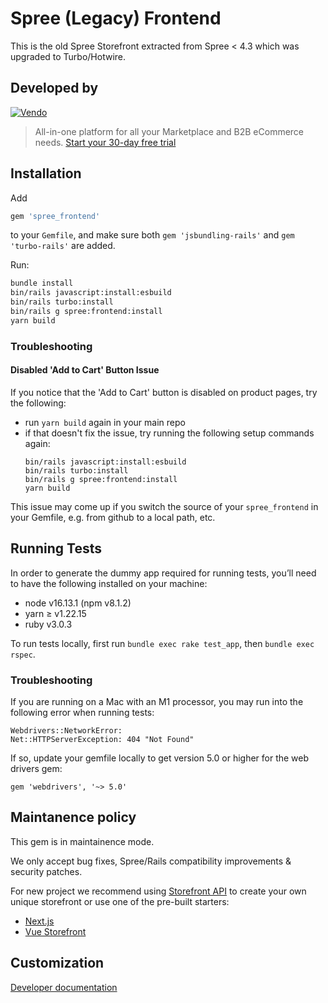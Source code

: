 # Spree (Legacy) Frontend

This is the old Spree Storefront extracted from Spree < 4.3 which was upgraded to Turbo/Hotwire.

## Developed by

[![Vendo](https://assets-global.website-files.com/6230c485f2c32ea1b0daa438/623372f40a8c54ca9aea34e8_vendo%202.svg)](https://getvendo.com?utm_source=spree_frontend_github)

> All-in-one platform for all your Marketplace and B2B eCommerce needs. [Start your 30-day free trial](https://e98esoirr8c.typeform.com/contactvendo?typeform-source=spree_sdk_github)

## Installation

Add

```ruby
gem 'spree_frontend'
```

to your `Gemfile`, and make sure both `gem 'jsbundling-rails'` and `gem 'turbo-rails'` are added.

Run:

```bash
bundle install
bin/rails javascript:install:esbuild
bin/rails turbo:install
bin/rails g spree:frontend:install
yarn build
```

### Troubleshooting

#### Disabled 'Add to Cart' Button Issue

If you notice that the 'Add to Cart' button is disabled on product pages, try the following:
* run `yarn build` again in your main repo
* if that doesn't fix the issue, try running the following setup commands again:
  ```
  bin/rails javascript:install:esbuild
  bin/rails turbo:install
  bin/rails g spree:frontend:install
  yarn build
  ```

This issue may come up if you switch the source of your `spree_frontend` in your Gemfile, e.g. from github to a local path, etc.

## Running Tests

In order to generate the dummy app required for running tests, you’ll need to have the following installed on your machine:
* node v16.13.1 (npm v8.1.2)
* yarn ≥ v1.22.15
* ruby v3.0.3

To run tests locally, first run `bundle exec rake test_app`, then `bundle exec rspec`.

### Troubleshooting
If you are running on a Mac with an M1 processor, you may run into the following error when running tests:
```          
Webdrivers::NetworkError:
Net::HTTPServerException: 404 "Not Found"
```
If so, update your gemfile locally to get version 5.0 or higher for the web drivers gem:
```
gem 'webdrivers', '~> 5.0'
```

## Maintanence policy

This gem is in maintainence mode.

We only accept bug fixes, Spree/Rails compatibility improvements & security patches.

For new project we recommend using [Storefront API](https://api.spreecommerce.org/) to create your own unique storefront or use one of the pre-built starters: 

* [Next.js](https://dev-docs.spreecommerce.org/storefronts/next.js-commerce)
* [Vue Storefront](https://dev-docs.spreecommerce.org/storefronts/vue-storefront)

## Customization

[Developer documentation](https://dev-docs.spreecommerce.org/customization/storefront)
